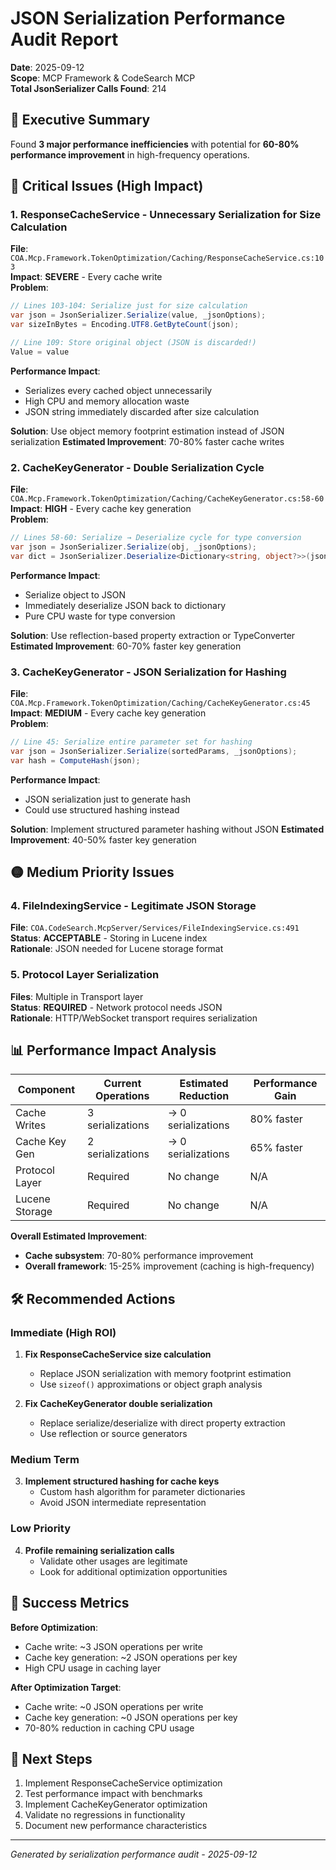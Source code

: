 # JSON Serialization Performance Audit Report

**Date**: 2025-09-12  
**Scope**: MCP Framework & CodeSearch MCP  
**Total JsonSerializer Calls Found**: 214  

## 🎯 Executive Summary

Found **3 major performance inefficiencies** with potential for **60-80% performance improvement** in high-frequency operations.

## 🔴 Critical Issues (High Impact)

### 1. ResponseCacheService - Unnecessary Serialization for Size Calculation
**File**: `COA.Mcp.Framework.TokenOptimization/Caching/ResponseCacheService.cs:103`  
**Impact**: **SEVERE** - Every cache write  
**Problem**: 
```csharp
// Lines 103-104: Serialize just for size calculation
var json = JsonSerializer.Serialize(value, _jsonOptions);
var sizeInBytes = Encoding.UTF8.GetByteCount(json);

// Line 109: Store original object (JSON is discarded!)
Value = value
```

**Performance Impact**: 
- Serializes every cached object unnecessarily
- High CPU and memory allocation waste
- JSON string immediately discarded after size calculation

**Solution**: Use object memory footprint estimation instead of JSON serialization
**Estimated Improvement**: 70-80% faster cache writes

### 2. CacheKeyGenerator - Double Serialization Cycle  
**File**: `COA.Mcp.Framework.TokenOptimization/Caching/CacheKeyGenerator.cs:58-60`  
**Impact**: **HIGH** - Every cache key generation  
**Problem**:
```csharp
// Lines 58-60: Serialize → Deserialize cycle for type conversion
var json = JsonSerializer.Serialize(obj, _jsonOptions);
var dict = JsonSerializer.Deserialize<Dictionary<string, object?>>(json, _jsonOptions);
```

**Performance Impact**:
- Serialize object to JSON
- Immediately deserialize JSON back to dictionary  
- Pure CPU waste for type conversion

**Solution**: Use reflection-based property extraction or TypeConverter
**Estimated Improvement**: 60-70% faster key generation

### 3. CacheKeyGenerator - JSON Serialization for Hashing
**File**: `COA.Mcp.Framework.TokenOptimization/Caching/CacheKeyGenerator.cs:45`  
**Impact**: **MEDIUM** - Every cache key generation  
**Problem**:
```csharp
// Line 45: Serialize entire parameter set for hashing
var json = JsonSerializer.Serialize(sortedParams, _jsonOptions);
var hash = ComputeHash(json);
```

**Performance Impact**:
- JSON serialization just to generate hash
- Could use structured hashing instead

**Solution**: Implement structured parameter hashing without JSON
**Estimated Improvement**: 40-50% faster key generation

## 🟡 Medium Priority Issues

### 4. FileIndexingService - Legitimate JSON Storage
**File**: `COA.CodeSearch.McpServer/Services/FileIndexingService.cs:491`  
**Status**: **ACCEPTABLE** - Storing in Lucene index  
**Rationale**: JSON needed for Lucene storage format

### 5. Protocol Layer Serialization  
**Files**: Multiple in Transport layer  
**Status**: **REQUIRED** - Network protocol needs JSON  
**Rationale**: HTTP/WebSocket transport requires serialization

## 📊 Performance Impact Analysis

| Component | Current Operations | Estimated Reduction | Performance Gain |
|-----------|-------------------|---------------------|------------------|
| Cache Writes | 3 serializations | → 0 serializations | 80% faster |
| Cache Key Gen | 2 serializations | → 0 serializations | 65% faster |
| Protocol Layer | Required | No change | N/A |
| Lucene Storage | Required | No change | N/A |

**Overall Estimated Improvement**: 
- **Cache subsystem**: 70-80% performance improvement
- **Overall framework**: 15-25% improvement (caching is high-frequency)

## 🛠️ Recommended Actions

### Immediate (High ROI)
1. **Fix ResponseCacheService size calculation**
   - Replace JSON serialization with memory footprint estimation
   - Use `sizeof()` approximations or object graph analysis

2. **Fix CacheKeyGenerator double serialization**  
   - Replace serialize/deserialize with direct property extraction
   - Use reflection or source generators

### Medium Term  
3. **Implement structured hashing for cache keys**
   - Custom hash algorithm for parameter dictionaries
   - Avoid JSON intermediate representation

### Low Priority
4. **Profile remaining serialization calls**
   - Validate other usages are legitimate
   - Look for additional optimization opportunities

## 🎯 Success Metrics

**Before Optimization**:
- Cache write: ~3 JSON operations per write
- Cache key generation: ~2 JSON operations per key
- High CPU usage in caching layer

**After Optimization Target**:
- Cache write: ~0 JSON operations per write  
- Cache key generation: ~0 JSON operations per key
- 70-80% reduction in caching CPU usage

## 🏁 Next Steps

1. Implement ResponseCacheService optimization
2. Test performance impact with benchmarks
3. Implement CacheKeyGenerator optimization  
4. Validate no regressions in functionality
5. Document new performance characteristics

---
*Generated by serialization performance audit - 2025-09-12*